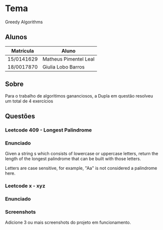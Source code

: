 # Tema
Greedy Algorithms

## Alunos
|Matrícula   | Aluno                  |
| ---------- | ---------------------- |
| 15/0141629 |  Matheus Pimentel Leal |
| 18/0017870 |  Giulia Lobo Barros    |

## Sobre 
Para o trabalho de algoritimos gananciosos, a Dupla em questão resolveu um total de 4 exercícios

## Questões 
### Leetcode 409 - Longest Palindrome
### Enunciado
Given a string s which consists of lowercase or uppercase letters, return the length of the longest palindrome that can be built with those letters.

Letters are case sensitive, for example, "Aa" is not considered a palindrome here.
### Leetcode x - xyz
### Enunciado

### Screenshots
Adicione 3 ou mais screenshots do projeto em funcionamento.